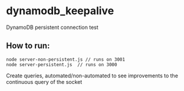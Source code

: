 # dynamodb_keepalive
DynamoDB persistent connection test

## How to run: 
```
node server-non-persistent.js // runs on 3001
node server-persistent.js  // runs on 3000
```

Create queries, automated/non-automated to see improvements to the continuous query of the socket

